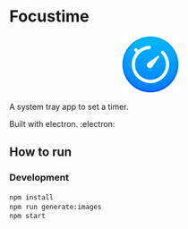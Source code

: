 # Focustime

<!-- ![Icon](/svg/icon.svg | width=100) -->
<p align="center">
  <img src="/svg/icon.svg" width="100">
</p>

A system tray app to set a timer.

Built with electron. :electron:

## How to run

### Development

```bash
npm install
npm run generate:images
npm start
```
